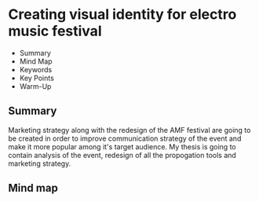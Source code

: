 # Creating visual identity for electro music festival
- Summary
- Mind Map
- Keywords
- Key Points
- Warm-Up




## Summary
Marketing strategy along with the redesign of the AMF festival are going to be created in order to improve communication strategy of the event and make it more popular among it's target audience. My thesis is going to contain analysis of the event, redesign of all the propogation tools and marketing strategy.  
## Mind map
